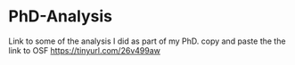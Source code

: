 # PhD-Analysis
Link to some of the analysis I did as part of my PhD. copy and paste the the link to OSF https://tinyurl.com/26v499aw
